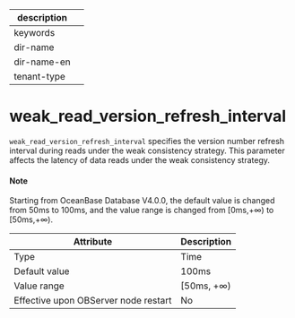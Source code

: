 |description||
|---|---|
|keywords||
|dir-name||
|dir-name-en||
|tenant-type||

# weak_read_version_refresh_interval


`weak_read_version_refresh_interval` specifies the version number refresh interval during reads under the weak consistency strategy. This parameter affects the latency of data reads under the weak consistency strategy.

<main id="notice" type='explain'>
  <h4>Note</h4>
  <p>Starting from OceanBase Database V4.0.0, the default value is changed from 50ms to 100ms, and the value range is changed from [0ms,+∞) to [50ms,+∞). </p>
</main>


| **Attribute** | **Description** |
|------------------|-------------|
| Type | Time |
| Default value | 100ms |
| Value range | \[50ms, +∞) |
| Effective upon OBServer node restart | No |
